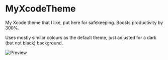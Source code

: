 # MyXcodeTheme

My Xcode theme that I like, put here for safekeeping. Boosts productivity by 300%.

Uses mostly similar colours as the default theme, just adjusted for a dark (but not black) background.

![Preview](https://raw.githubusercontent.com/bryanhathaway/MyXcodeTheme/master/preview.png)
